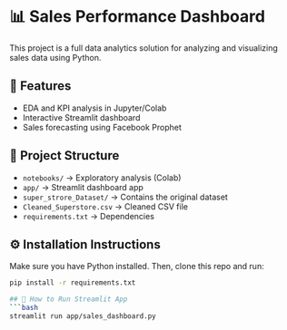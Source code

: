 # 📊 Sales Performance Dashboard

This project is a full data analytics solution for analyzing and visualizing sales data using Python.

## 🔧 Features
- EDA and KPI analysis in Jupyter/Colab
- Interactive Streamlit dashboard
- Sales forecasting using Facebook Prophet

## 📁 Project Structure
- `notebooks/` → Exploratory analysis (Colab)
- `app/` → Streamlit dashboard app
- `super_strore_Dataset/` → Contains the original dataset
- `Cleaned_Superstore.csv` → Cleaned CSV file
- `requirements.txt` → Dependencies

## ⚙️ Installation Instructions

Make sure you have Python installed. Then, clone this repo and run:

```bash
pip install -r requirements.txt

## 🚀 How to Run Streamlit App
```bash
streamlit run app/sales_dashboard.py
